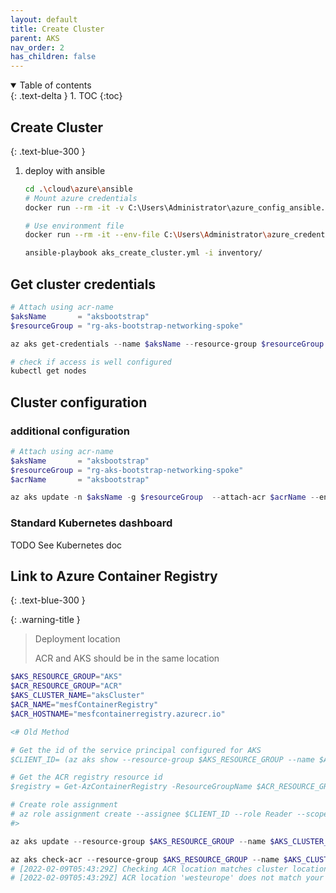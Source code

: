 ```yaml
---
layout: default
title: Create Cluster
parent: AKS
nav_order: 2
has_children: false
---
```


<details open markdown="block">
  <summary>
    Table of contents
  </summary>
  {: .text-delta }
1. TOC
{:toc}
</details>

## Create Cluster
{: .text-blue-300 }

1. deploy with ansible

    ```bash
    cd .\cloud\azure\ansible
    # Mount azure credentials
    docker run --rm -it -v C:\Users\Administrator\azure_config_ansible.cfg:/root/.azure/credentials -v "$(Get-Location):/myapp:rw" -w /myapp local/ansible bash

    # Use environment file
    docker run --rm -it --env-file C:\Users\Administrator\azure_credentials  -v "$(Get-Location):/myapp:rw" -w /myapp local/ansible bash

    ansible-playbook aks_create_cluster.yml -i inventory/
    ```

## Get cluster credentials

``` powershell
# Attach using acr-name
$aksName       = "aksbootstrap"
$resourceGroup = "rg-aks-bootstrap-networking-spoke"

az aks get-credentials --name $aksName --resource-group $resourceGroup

# check if access is well configured
kubectl get nodes

```

## Cluster configuration

### additional configuration

``` powershell
# Attach using acr-name
$aksName       = "aksbootstrap"
$resourceGroup = "rg-aks-bootstrap-networking-spoke"
$acrName       = "aksbootstrap"

az aks update -n $aksName -g $resourceGroup  --attach-acr $acrName --enable-managed-identity
```

### Standard Kubernetes dashboard

TODO See Kubernetes doc


## Link to Azure Container Registry
{: .text-blue-300 }

{: .warning-title }
> Deployment location
>
> ACR and AKS should be in the same location

```powershell
$AKS_RESOURCE_GROUP="AKS"
$ACR_RESOURCE_GROUP="ACR"
$AKS_CLUSTER_NAME="aksCluster"
$ACR_NAME="mesfContainerRegistry"
$ACR_HOSTNAME="mesfcontainerregistry.azurecr.io"

<# Old Method

# Get the id of the service principal configured for AKS
$CLIENT_ID= (az aks show --resource-group $AKS_RESOURCE_GROUP --name $AKS_CLUSTER_NAME --query "servicePrincipalProfile.clientId" --output tsv)

# Get the ACR registry resource id
$registry = Get-AzContainerRegistry -ResourceGroupName $ACR_RESOURCE_GROUP -name $ACR_NAME ##ACR_ID=$(az acr show --name $ACR_NAME --resource-group $ACR_RESOURCE_GROUP --query "id" --output tsv)

# Create role assignment
# az role assignment create --assignee $CLIENT_ID --role Reader --scope $registry.Id
#>

az aks update --resource-group $AKS_RESOURCE_GROUP --name $AKS_CLUSTER_NAME --attach-acr $ACR_NAME

az aks check-acr --resource-group $AKS_RESOURCE_GROUP --name $AKS_CLUSTER_NAME --acr $ACR_HOSTNAME
# [2022-02-09T05:43:29Z] Checking ACR location matches cluster location: FAILED
# [2022-02-09T05:43:29Z] ACR location 'westeurope' does not match your cluster location 'francecentral'. This may result in slow image pulls and extra cost.
```

